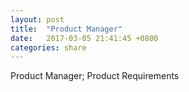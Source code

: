 ```yaml
---
layout: post
title:  "Product Manager"
date:   2017-03-05 21:41:45 +0800
categories: share
---
```


Product Manager; Product Requirements

